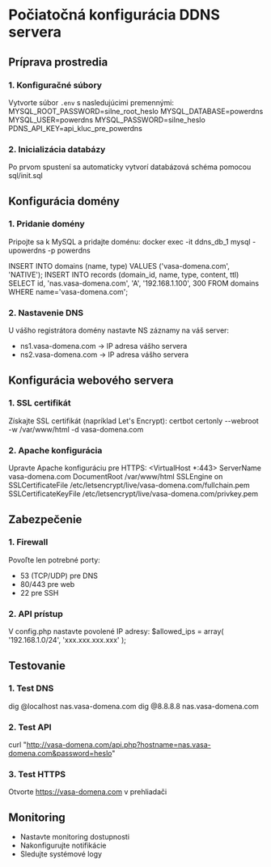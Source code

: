# Počiatočná konfigurácia DDNS servera

## Príprava prostredia

### 1. Konfiguračné súbory
Vytvorte súbor `.env` s nasledujúcimi premennými:
MYSQL_ROOT_PASSWORD=silne_root_heslo
MYSQL_DATABASE=powerdns
MYSQL_USER=powerdns
MYSQL_PASSWORD=silne_heslo
PDNS_API_KEY=api_kluc_pre_powerdns

### 2. Inicializácia databázy
Po prvom spustení sa automaticky vytvorí databázová schéma pomocou sql/init.sql

## Konfigurácia domény

### 1. Pridanie domény
Pripojte sa k MySQL a pridajte doménu:
docker exec -it ddns_db_1 mysql -upowerdns -p powerdns

INSERT INTO domains (name, type) VALUES ('vasa-domena.com', 'NATIVE');
INSERT INTO records (domain_id, name, type, content, ttl) 
SELECT id, 'nas.vasa-domena.com', 'A', '192.168.1.100', 300 
FROM domains WHERE name='vasa-domena.com';

### 2. Nastavenie DNS
U vášho registrátora domény nastavte NS záznamy na váš server:
- ns1.vasa-domena.com -> IP adresa vášho servera
- ns2.vasa-domena.com -> IP adresa vášho servera

## Konfigurácia webového servera

### 1. SSL certifikát
Získajte SSL certifikát (napríklad Let's Encrypt):
certbot certonly --webroot -w /var/www/html -d vasa-domena.com

### 2. Apache konfigurácia
Upravte Apache konfiguráciu pre HTTPS:
<VirtualHost *:443>
    ServerName vasa-domena.com
    DocumentRoot /var/www/html
    SSLEngine on
    SSLCertificateFile /etc/letsencrypt/live/vasa-domena.com/fullchain.pem
    SSLCertificateKeyFile /etc/letsencrypt/live/vasa-domena.com/privkey.pem
</VirtualHost>

## Zabezpečenie

### 1. Firewall
Povoľte len potrebné porty:
- 53 (TCP/UDP) pre DNS
- 80/443 pre web
- 22 pre SSH

### 2. API prístup
V config.php nastavte povolené IP adresy:
$allowed_ips = array(
    '192.168.1.0/24',
    'xxx.xxx.xxx.xxx'
);

## Testovanie

### 1. Test DNS
dig @localhost nas.vasa-domena.com
dig @8.8.8.8 nas.vasa-domena.com

### 2. Test API
curl "http://vasa-domena.com/api.php?hostname=nas.vasa-domena.com&password=heslo"

### 3. Test HTTPS
Otvorte https://vasa-domena.com v prehliadači

## Monitoring
- Nastavte monitoring dostupnosti
- Nakonfigurujte notifikácie
- Sledujte systémové logy
